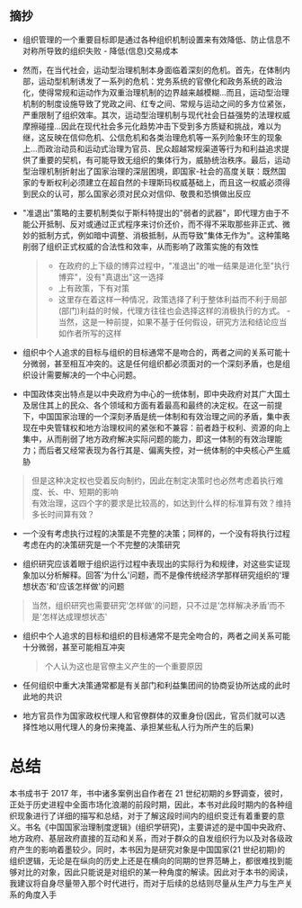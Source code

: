 ## 摘抄
* 组织管理的一个重要目标即是通过各种组织机制设置来有效降低、防止信息不对称所导致的组织失败 - 降低(信息)交易成本
* 然而，在当代社会，运动型治理机制本身面临着深刻的危机。首先，在体制内部，运动型机制诱发了一系列的危机：党务系统的官僚化和政务系统的政治化，使得常规和运动作为双重治理机制的边界越来越模糊...而且，运动型治理机制的制度设施导致了党政之间、红专之间、常规与运动之间的多方位紧张，严重限制了组织效率。其次，运动型治理机制与现代社会日益强势的法理权威摩擦碰撞...因此在现代社会多元化趋势冲击下受到多方质疑和挑战，难以为继，这反映在信仰危机、公信危机和各类治理危机等一系列险象环生的现象上...而政治动员和运动式治理为官员、民众超越常规渠道等行为和利益追求提供了重要的契机，有可能导致无组织的集体行为，威胁统治秩序。最后，运动型治理机制折射出了国家治理的深层困境，即国家-社会的高度关联：既然国家的专断权利必须建立在超自然的卡理斯玛权威基础上，而且这一权威必须得到民众的认可，那么国家必须对民众对信仰、敬畏和恐惧做出反应

* "准退出"策略的主要机制类似于斯科特提出的"弱者的武器"，即代理方由于不能公开抵制、反对或通过正式程序来讨价还价，而不得不采取那些非正式、微妙的抵制方式，例如暗中调整、消极抵制，从而导致"集体无作为"。这种策略削弱了组织正式权威的合法性和效率，从而影响了政策实施的有效性
    > * 在政府的上下级的博弈过程中，"准退出"的唯一结果是进化至"执行博弈"，没有"真退出"这一选择
    > * 上有政策，下有对策
    > * 这里存在着这样一种情况，政策选择了利于整体利益而不利于局部(部门)利益的时候，代理方往往也会选择这样的消极执行的方式。 - 当然，这是一种前提，如果不基于任何假设，研究方法和结论应当如作者所写的这样

* 组织中个人追求的目标与组织的目标通常不是吻合的，两者之间的关系可能十分微弱，甚至相互冲突的。这是任何组织都必须面对的一个深刻矛盾，也是组织设计需要解决的一个中心问题。

* 中国政体突出特点是以中央政府为中心的一统体制，即中央政府对其广大国土及居住其上的民众、各个领域和方面有着最高和最终的决定权。在这一前提下，中国国家治理的一个深刻矛盾是统一体制和有效治理之间的矛盾，集中表现在中央管辖权和地方治理权间的紧张和不兼容：前者趋于权利、资源的向上集中，从而削弱了地方政府解决实际问题的能力，即这一体制的有效治理能力；而后者又经常表现为各行其是、偏离失控，对一统体制的中央核心产生威胁
> 但是这种决定权也受着反向制约，因此在制定决策时也必然考虑着执行难度、长、中、短期的影响  
> 有效治理，这四个字的要求是比较高的，如达到什么样的标准算有效？维持多长时间算有效？

* 一个没有考虑执行过程的决策是不完整的决策；同样的，一个没有将执行过程考虑在内的决策研究是一个不完整的决策研究

* 组织研究应该着眼于组织运行过程中表现出的实际行为和规律，对这些实证现象加以分析解释。回答'为什么'问题，而不是像传统经济学那样研究组织的'理想状态'和'应该怎样做'的问题
> 当然，组织研究也需要研究'怎样做'的问题，只不过是'怎样解决矛盾'而不是'怎样达成理想状态'

* 组织中个人追求的目标和组织的目标通常不是完全吻合的，两者之间关系可能十分微弱，甚至可能相互冲突
  > 个人认为这也是官僚主义产生的一个重要原因

* 任何组织中重大决策通常都是有关部门和利益集团间的协商妥协所达成的此时此地的共识

* 地方官员作为国家政权代理人和官僚群体的双重身份(因此，官员们就可以选择性地以用代理人的身份来掩盖、承担某些私人行为所产生的后果)

# 总结
本书成书于 2017 年，书中诸多案例出自作者在 21 世纪初期的乡野调查，彼时，正处于历史进程中全面市场化浪潮的前段时期，因此，本书对此段时期内的各种组织现象进行了详细的描写和总结，对于了解这段时间内的组织变迁有着重要的意义。书名《中国国家治理制度逻辑》(组织学研究)，主要讲述的是中国中央政府、地方政府、基层政府直接的互动和关系，而对于群众的自发组织行为以及对各级政府产生的影响着墨较少。同时，本书因为是研究对象是中国国家(21 世纪初期)的组织逻辑，无论是在纵向的历史上还是在横向的同期的世界范畴上，都很难找到能够对比的对象，因此只能说是对组织的某一种角度的解读。因此对于本书的阅读，我建议将自身尽量带入那个时代进行，而对于后续的总结则尽量从生产力与生产关系的角度入手
